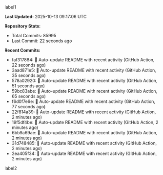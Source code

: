 
label1 
<!-- ACTIVITY_START -->
**Last Updated:** 2025-10-13 09:17:06 UTC

**Repository Stats:**
- Total Commits: 85995
- Last Commit: 22 seconds ago

**Recent Commits:**
- faf317884: 🤖 Auto-update README with recent activity (GitHub Action, 22 seconds ago)
- 3aad871e5: 🤖 Auto-update README with recent activity (GitHub Action, 35 seconds ago)
- 578a02920: 🤖 Auto-update README with recent activity (GitHub Action, 51 seconds ago)
- 59bc83abe: 🤖 Auto-update README with recent activity (GitHub Action, 65 seconds ago)
- f6d0f7e6e: 🤖 Auto-update README with recent activity (GitHub Action, 77 seconds ago)
- 22f814a39: 🤖 Auto-update README with recent activity (GitHub Action, 2 minutes ago)
- 19f5df4be: 🤖 Auto-update README with recent activity (GitHub Action, 2 minutes ago)
- 6bb9a69ae: 🤖 Auto-update README with recent activity (GitHub Action, 2 minutes ago)
- 31d748485: 🤖 Auto-update README with recent activity (GitHub Action, 2 minutes ago)
- 2ea405f34: 🤖 Auto-update README with recent activity (GitHub Action, 2 minutes ago)
<!-- ACTIVITY_END -->

label2
